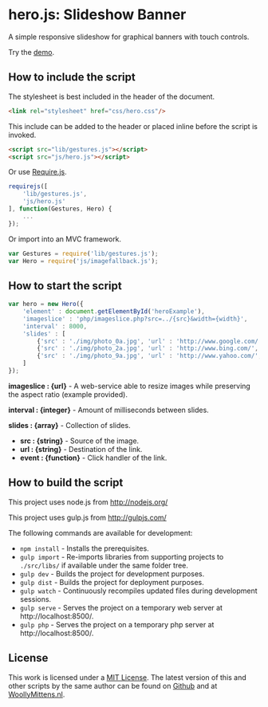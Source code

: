 # hero.js: Slideshow Banner

A simple responsive slideshow for graphical banners with touch controls.

Try the <a href="http://www.woollymittens.nl/default.php?url=useful-hero">demo</a>.

## How to include the script

The stylesheet is best included in the header of the document.

```html
<link rel="stylesheet" href="css/hero.css"/>
```

This include can be added to the header or placed inline before the script is invoked.

```html
<script src="lib/gestures.js"></script>
<script src="js/hero.js"></script>
```

Or use [Require.js](https://requirejs.org/).

```js
requirejs([
	'lib/gestures.js',
	'js/hero.js'
], function(Gestures, Hero) {
	...
});
```

Or import into an MVC framework.

```js
var Gestures = require('lib/gestures.js');
var Hero = require('js/imagefallback.js');
```

## How to start the script

```javascript
var hero = new Hero({
	'element' : document.getElementById('heroExample'),
	'imageslice' : 'php/imageslice.php?src=../{src}&width={width}',
	'interval' : 8000,
	'slides' : [
		{'src' : './img/photo_0a.jpg', 'url' : 'http://www.google.com/', 'event' : function (evt) { console.log('[hero] slide 1'); evt.preventDefault(); }},
		{'src' : './img/photo_2a.jpg', 'url' : 'http://www.bing.com/', 'event' : function (evt) { console.log('[hero] slide 3'); evt.preventDefault(); }},
		{'src' : './img/photo_9a.jpg', 'url' : 'http://www.yahoo.com/', 'event' : function (evt) { console.log('[hero] slide 5'); evt.preventDefault(); }}
	]
});
```

**imageslice : {url}** - A web-service able to resize images while preserving the aspect ratio (example provided).

**interval : {integer}** - Amount of milliseconds between slides.

**slides : {array}** - Collection of slides.
+ **src : {string}** - Source of the image.
+ **url : {string}** - Destination of the link.
+ **event : {function}** - Click handler of the link.

## How to build the script

This project uses node.js from http://nodejs.org/

This project uses gulp.js from http://gulpjs.com/

The following commands are available for development:
+ `npm install` - Installs the prerequisites.
+ `gulp import` - Re-imports libraries from supporting projects to `./src/libs/` if available under the same folder tree.
+ `gulp dev` - Builds the project for development purposes.
+ `gulp dist` - Builds the project for deployment purposes.
+ `gulp watch` - Continuously recompiles updated files during development sessions.
+ `gulp serve` - Serves the project on a temporary web server at http://localhost:8500/.
+ `gulp php` - Serves the project on a temporary php server at http://localhost:8500/.

## License

This work is licensed under a [MIT License](https://opensource.org/licenses/MIT). The latest version of this and other scripts by the same author can be found on [Github](https://github.com/WoollyMittens) and at [WoollyMittens.nl](https://www.woollymittens.nl/).
